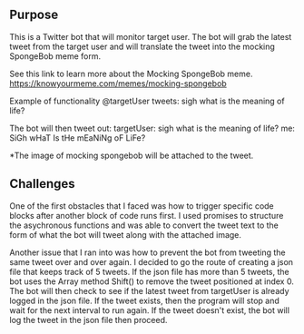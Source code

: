 Purpose
---

This is a Twitter bot that will monitor target user. The bot will grab the latest tweet from the target user and will translate the tweet into the mocking SpongeBob meme form.

See this link to learn more about the Mocking SpongeBob meme.
https://knowyourmeme.com/memes/mocking-spongebob

Example of functionality
@targetUser tweets:
sigh what is the meaning of life?

The bot will then tweet out:
targetUser: sigh what is the meaning of life?
me: SiGh wHaT Is tHe mEaNiNg oF LiFe?

*The image of mocking spongebob will be attached to the tweet.

Challenges
---

One of the first obstacles that I faced was how to trigger specific code blocks after another block of code runs first. I used promises to structure the asychronous functions and was able to convert the tweet text to the form of what the bot will tweet along with the attached image.

Another issue that I ran into was how to prevent the bot from tweeting the same tweet over and over again. I decided to go the route of creating a json file that keeps track of 5 tweets. If the json file has more than 5 tweets, the bot uses the Array method Shift() to remove the tweet positioned at index 0. The bot will then check to see if the latest tweet from targetUser is already logged in the json file. If the tweet exists, then the program will stop and wait for the next interval to run again. If the tweet doesn't exist, the bot will log the tweet in the json file then proceed.
